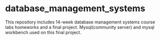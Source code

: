 # database_management_systems
This repository includes 14-week database management systems course labs homeworks and a final project.
Mysql(community server) and mysql workbench used on this final project.
